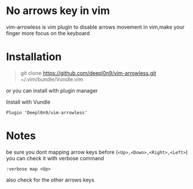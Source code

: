 # No arrows key in vim
 
vim-arrowless is vim plugin to disable arrows movement in vim,make your finger more focus on the keyboard

# Installation

> git clone https://github.com/deepl0n9/vim-arrowless.git ~/.vim/bundle/Vundle.vim

or you can install with plugin manager



Install with Vundle

```vim
Plugin 'Deepl0n9/vim-arrowless'
``` 

# Notes

be sure you dont mapping arrow keys before (`<Up>,<Down>,<Right>,<Left>`)
you can check it with verbose command

```vim
:verbose map <Up>
```
also check for the other arrows keys
